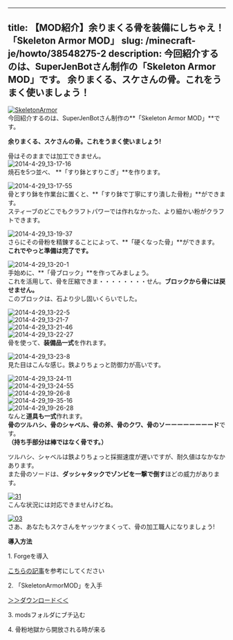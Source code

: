 
---
title: 【MOD紹介】余りまくる骨を装備にしちゃえ！「Skeleton Armor MOD」
slug: /minecraft-je/howto/38548275-2
description: 今回紹介するのは、SuperJenBotさん制作の「Skeleton Armor MOD」です。
 余りまくる、スケさんの骨。これをうまく使いましょう！
---

[![SkeletonArmor](https://cdn-ak.f.st-hatena.com/images/fotolife/s/sasigume/20210208/20210208143516.png)](#6/f/6f766373.png "SkeletonArmor")  
今回紹介するのは、SuperJenBotさん制作の**「Skeleton Armor MOD」**です。

**余りまくる、スケさんの骨。これをうまく使いましょう!** 

骨はそのままでは加工できません。  
![2014-4-29_13-17-16](https://cdn-ak.f.st-hatena.com/images/fotolife/s/sasigume/20210208/20210208135538.jpg)  
焼石を5つ並べ、 **「すり鉢とすりこぎ」**を作ります。

![2014-4-29_13-17-55](https://cdn-ak.f.st-hatena.com/images/fotolife/s/sasigume/20210208/20210208131913.jpg)  
骨とすり鉢を作業台に置くと、**「すり鉢で丁寧にすり潰した骨粉」**ができます。  
スティーブのどこでもクラフトパワーでは作れなかった、より細かい粉がクラフトできます。

![2014-4-29_13-19-37](https://cdn-ak.f.st-hatena.com/images/fotolife/s/sasigume/20210208/20210208174745.jpg)  
さらにその骨粉を精錬することによって、**「硬くなった骨」**ができます。  
**これでやっと準備は完了です。**

![2014-4-29_13-20-1](https://cdn-ak.f.st-hatena.com/images/fotolife/s/sasigume/20210208/20210208141651.jpg)  
手始めに、**「骨ブロック」**を作ってみましょう。  
これを活用して、骨を圧縮できま・・・・・・・・せん。**ブロックから骨には戻せません。**  
このブロックは、石より少し固いくらいでした。

![2014-4-29_13-22-5](https://cdn-ak.f.st-hatena.com/images/fotolife/s/sasigume/20210208/20210208134825.jpg)  
![2014-4-29_13-21-7](https://cdn-ak.f.st-hatena.com/images/fotolife/s/sasigume/20210208/20210208130919.jpg)  
![2014-4-29_13-21-46](https://cdn-ak.f.st-hatena.com/images/fotolife/s/sasigume/20210208/20210208135213.jpg)  
![2014-4-29_13-22-27](https://cdn-ak.f.st-hatena.com/images/fotolife/s/sasigume/20210208/20210208151111.jpg)  
骨を使って、**装備品一式**を作れます。

![2014-4-29_13-23-8](https://cdn-ak.f.st-hatena.com/images/fotolife/s/sasigume/20210208/20210208165141.jpg)  
見た目はこんな感じ。鉄よりちょっと防御力が高いです。

![2014-4-29_13-24-11](https://cdn-ak.f.st-hatena.com/images/fotolife/s/sasigume/20210208/20210208083508.jpg)  
![2014-4-29_13-24-55](https://www.napoan.com/wp-content/uploads/imgs/b/0/b0a4f30a.jpg)  
![2014-4-29_19-26-8](https://cdn-ak.f.st-hatena.com/images/fotolife/s/sasigume/20210208/20210208150732.jpg)  
![2014-4-29_19-35-16](https://cdn-ak.f.st-hatena.com/images/fotolife/s/sasigume/20210208/20210208132710.jpg)  
![2014-4-29_19-26-28](https://cdn-ak.f.st-hatena.com/images/fotolife/s/sasigume/20210208/20210208155232.jpg)  
なんと**道具も一式**作れます。  
**骨のツルハシ、骨のシャベル、骨の斧、骨のクワ、骨のソーーーーーーーード**です。  
**（持ち手部分は棒ではなく骨です。）**

ツルハシ、シャベルは鉄よりちょっと採掘速度が遅いですが、耐久値はなかなかあります。  
また骨のソードは、**ダッシャタックでゾンビを一撃で倒す**ほどの威力があります。

[![31](https://cdn-ak.f.st-hatena.com/images/fotolife/s/sasigume/20210208/20210208144549.png)](#7/9/797b8ebb.png "31")  
こんな状況には対応できませんけどね。

[![03](https://cdn-ak.f.st-hatena.com/images/fotolife/s/sasigume/20210208/20210208144500.png)](#7/8/78951e73.png "03")  
さあ、あなたもスケさんをヤッツケまくって、骨の加工職人になりましょう!

**導入方法**

1\. Forgeを導入

[こちらの記事](/new-way-to-install-mod/)を参考にしてください

2\. 「SkeletonArmorMOD」を入手

[＞＞ダウンロード＜＜](http://www.minecraftforum.net/topic/2613863-forge-172-skeleton-armor-mod/ "下の方にある「Download」の下のボックスを開けばリンクがあります。")

3\. modsフォルダにブチ込む

4\. 骨粉地獄から開放される時が来る
